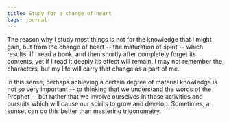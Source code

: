 ```yaml
---
title: Study for a change of heart
tags: journal
---
```


The reason why I study most things is not for the knowledge that I might
gain, but from the change of heart -- the maturation of spirit -- which
results.  If I read a book, and then shortly after completely forget its
contents, yet if I read it deeply its effect will remain.  I may not
remember the characters, but my life will carry that change as a part of
me.

In this sense, perhaps achieving a certain degree of material knowledge
is not so very important -- or thinking that we understand the words of
the Prophet -- but rather that we involve ourselves in those activities
and pursuits which will cause our spirits to grow and develop.
Sometimes, a sunset can do this better than mastering trigonometry.


